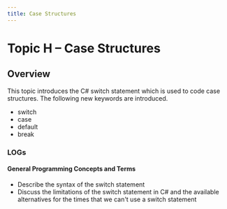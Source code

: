 ```yaml
---
title: Case Structures
---
```

# Topic H – Case Structures

## Overview

This topic introduces the C# switch statement which is used to code case structures. The following new keywords are introduced.
* switch
* case
* default
* break

### LOGs

#### General Programming Concepts and Terms

* Describe the syntax of the switch statement
* Discuss the limitations of the switch statement in C# and the available alternatives for the times that we can't use a switch statement
